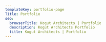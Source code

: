 ```yaml
---
templateKey: portfolio-page
Title: Portfolio
seo:
  browserTitle: Kogut Architects | Portfolio
  description: Kogut Architects Portfolio
  title: Kogut Architects | Portfolio
---
```


